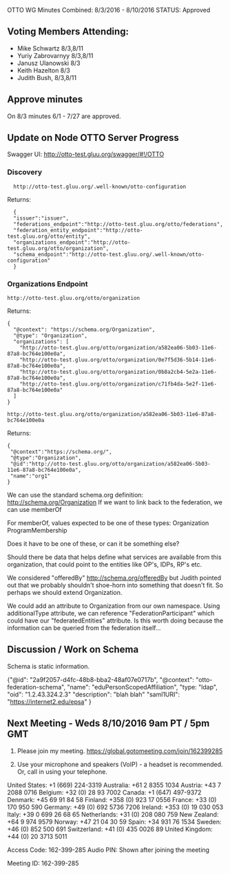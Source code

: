 OTTO WG Minutes Combined: 8/3/2016 - 8/10/2016
STATUS: Approved

## Voting Members Attending:
 - Mike Schwartz 8/3,8/11
 - Yuriy Zabrovarnyy 8/3,8/11
 - Janusz Ulanowski 8/3
 - Keith Hazelton 8/3
 - Judith Bush, 8/3,8/11

## Approve minutes

On 8/3 minutes 6/1 - 7/27 are approved.

## Update on Node OTTO Server Progress

Swagger UI:
  http://otto-test.gluu.org/swagger/#!/OTTO

### Discovery

```
  http://otto-test.gluu.org/.well-known/otto-configuration
```

Returns:
```
  {
  "issuer":"issuer",
  "federations_endpoint":"http://otto-test.gluu.org/otto/federations",
  "federation_entity_endpoint":"http://otto-test.gluu.org/otto/entity",
  "organizations_endpoint":"http://otto-test.gluu.org/otto/organization",
  "schema_endpoint":"http://otto-test.gluu.org/.well-known/otto-configuration"
  }
```

### Organizations Endpoint

```
http://otto-test.gluu.org/otto/organization
```

Returns:
```
{
  "@context": "https://schema.org/Organization",
  "@type": "Organization",
  "organizations": [
    "http://otto-test.gluu.org/otto/organization/a582ea06-5b03-11e6-87a8-bc764e100e0a",
    "http://otto-test.gluu.org/otto/organization/0e7f5d36-5b14-11e6-87a8-bc764e100e0a",
    "http://otto-test.gluu.org/otto/organization/0b8a2cb4-5e2a-11e6-87a8-bc764e100e0a",
    "http://otto-test.gluu.org/otto/organization/c71fb4da-5e2f-11e6-87a8-bc764e100e0a"
  ]
}

```

```
http://otto-test.gluu.org/otto/organization/a582ea06-5b03-11e6-87a8-bc764e100e0a
```

Returns:

```
{
 "@context":"https://schema.org/",
 "@type":"Organization",
 "@id":"http://otto-test.gluu.org/otto/organization/a582ea06-5b03-11e6-87a8-bc764e100e0a",
 "name":"org1"
}

```



We can use the standard schema.org definition: http://schema.org/Organization
If we want to link back to the federation, we can use memberOf

For memberOf, values expected to be one of these types:
 Organization
 ProgramMembership

Does it have to be one of these, or can it be something else?

Should there be data that helps define what services are available from
this organization, that could point to the entities like OP's, IDPs, RP's
etc.

We considered "offeredBy" http://schema.org/offeredBy but Judith pointed
out that we probably shouldn't shoe-horn into something that doesn't fit.
So perhaps we should extend Organization.

We could add an attribute to Organization from our own namespace.
Using additionalType attribute, we can reference "FederationParticipant"
which could have our "federatedEntities" attribute.
Is this worth doing because the information can be queried from the federation
itself...

## Discussion / Work on Schema

Schema is static information.

{"@id": "2a9f2057-d4fc-48b8-bba2-48af07e0717b",
 "@context": "otto-federation-schema",
 "name": "eduPersonScopedAffiliation",
 "type: "ldap",
 "oid": "1.2.43.324.2.3"
 "description": "blah blah"
 "saml1URI": "https://internet2.edu/epsa"
 }



## Next Meeting - Weds 8/10/2016 9am PT / 5pm GMT

1.  Please join my meeting.
https://global.gotomeeting.com/join/162399285

2.  Use your microphone and speakers (VoIP) - a headset is recommended.  Or, call in using your telephone.

United States: +1 (669) 224-3319
Australia: +61 2 8355 1034
Austria: +43 7 2088 0716
Belgium: +32 (0) 28 93 7002
Canada: +1 (647) 497-9372
Denmark: +45 69 91 84 58
Finland: +358 (0) 923 17 0556
France: +33 (0) 170 950 590
Germany: +49 (0) 692 5736 7206
Ireland: +353 (0) 19 030 053
Italy: +39 0 699 26 68 65
Netherlands: +31 (0) 208 080 759
New Zealand: +64 9 974 9579
Norway: +47 21 04 30 59
Spain: +34 931 76 1534
Sweden: +46 (0) 852 500 691
Switzerland: +41 (0) 435 0026 89
United Kingdom: +44 (0) 20 3713 5011

Access Code: 162-399-285
Audio PIN: Shown after joining the meeting

Meeting ID: 162-399-285
